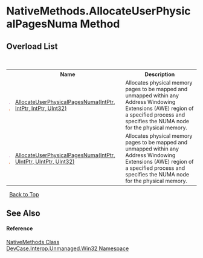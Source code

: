 # NativeMethods.AllocateUserPhysicalPagesNuma Method 
 


## Overload List
&nbsp;<table><tr><th></th><th>Name</th><th>Description</th></tr><tr><td>![Public method](media/pubmethod.gif "Public method")![Static member](media/static.gif "Static member")</td><td><a href="M_DevCase_Interop_Unmanaged_Win32_NativeMethods_AllocateUserPhysicalPagesNuma">AllocateUserPhysicalPagesNuma(IntPtr, IntPtr, IntPtr, UInt32)</a></td><td>
Allocates physical memory pages to be mapped and unmapped within any Address Windowing Extensions (AWE) region of a specified process and specifies the NUMA node for the physical memory.</td></tr><tr><td>![Public method](media/pubmethod.gif "Public method")![Static member](media/static.gif "Static member")</td><td><a href="M_DevCase_Interop_Unmanaged_Win32_NativeMethods_AllocateUserPhysicalPagesNuma_1">AllocateUserPhysicalPagesNuma(IntPtr, UIntPtr, UIntPtr, UInt32)</a></td><td>
Allocates physical memory pages to be mapped and unmapped within any Address Windowing Extensions (AWE) region of a specified process and specifies the NUMA node for the physical memory.</td></tr></table>&nbsp;
<a href="#nativemethods.allocateuserphysicalpagesnuma-method">Back to Top</a>

## See Also


#### Reference
<a href="T_DevCase_Interop_Unmanaged_Win32_NativeMethods">NativeMethods Class</a><br /><a href="N_DevCase_Interop_Unmanaged_Win32">DevCase.Interop.Unmanaged.Win32 Namespace</a><br />